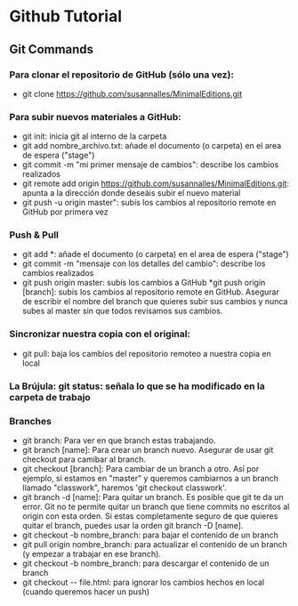 # Github Tutorial
## Git Commands

### Para clonar el repositorio de GitHub (sólo una vez): 
* git clone https://github.com/susannalles/MinimalEditions.git

### Para subir nuevos materiales a GitHub:
* git init: inicia git al interno de la carpeta
* git add nombre_archivo.txt: añade el documento (o carpeta) en el area de espera ("stage")
* git commit -m "mi primer mensaje de cambios": describe los cambios realizados
* git remote add origin https://github.com/susannalles/MinimalEditions.git: apunta a la dirección donde deseáis subir el nuevo material
* git push -u origin master": subís los cambios al repositorio remote en GitHub por primera vez

### Push & Pull 
* git add *: añade el documento (o carpeta) en el area de espera ("stage")
* git commit -m "mensaje con los detalles del cambio": describe los cambios realizados
* git push origin master: subís los cambios a GitHub *git push origin [branch]: subís los cambios al repositorio remote en GitHub. Asegurar de escribir el nombre del branch que quieres subir sus cambios y nunca subes al master sin que todos revisamos sus cambios.

### Sincronizar nuestra copia con el original: 
* git pull: baja los cambios del repositorio remoteo a nuestra copia en local

### La Brújula: git status: señala lo que se ha modificado en la carpeta de trabajo

### Branches
* git branch: Para ver en que branch estas trabajando.
* git branch [name]: Para crear un branch nuevo. Asegurar de usar git checkout para camibar al branch.
* git checkout [branch]: Para cambiar de un branch a otro. Así por ejemplo, si estamos en "master" y queremos cambiarnos a un branch llamado "classwork", haremos 'git checkout classwork'.
* git branch -d [name]: Para quitar un branch. Es posible que git te da un error. Git no te permite quitar un branch que tiene commits no escritos al origin con esta orden. Si estas completamente seguro de que quieres quitar el branch, puedes usar la orden git branch -D [name].
* git checkout -b nombre_branch: para bajar el contenido de un branch
* git pull origin nombre_branch: para actualizar el contenido de un branch (y empezar a trabajar en ese branch).
* git checkout -b nombre_branch: para descargar el contenido de un branch
* git checkout -- file.html: para ignorar los cambios hechos en local (cuando queremos hacer un push) 